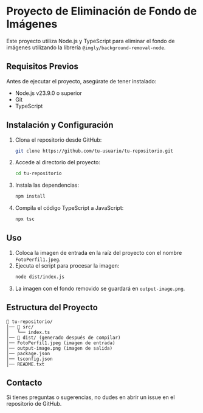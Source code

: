 # Proyecto de Eliminación de Fondo de Imágenes

Este proyecto utiliza Node.js y TypeScript para eliminar el fondo de imágenes utilizando la librería `@imgly/background-removal-node`.

## Requisitos Previos

Antes de ejecutar el proyecto, asegúrate de tener instalado:

- Node.js v23.9.0 o superior
- Git
- TypeScript

## Instalación y Configuración

1. Clona el repositorio desde GitHub:
   ```sh
   git clone https://github.com/tu-usuario/tu-repositorio.git
   ```

2. Accede al directorio del proyecto:
   ```sh
   cd tu-repositorio
   ```

3. Instala las dependencias:
   ```sh
   npm install
   ```

4. Compila el código TypeScript a JavaScript:
   ```sh
   npx tsc
   ```

## Uso

1. Coloca la imagen de entrada en la raíz del proyecto con el nombre `FotoPerfil1.jpeg`.
2. Ejecuta el script para procesar la imagen:
   ```sh
   node dist/index.js
   ```
3. La imagen con el fondo removido se guardará en `output-image.png`.

## Estructura del Proyecto

```
📂 tu-repositorio/
│── 📂 src/
│   └── index.ts
│── 📂 dist/ (generado después de compilar)
│── FotoPerfil1.jpeg (imagen de entrada)
│── output-image.png (imagen de salida)
│── package.json
│── tsconfig.json
│── README.txt
```

## Contacto
Si tienes preguntas o sugerencias, no dudes en abrir un issue en el repositorio de GitHub.

